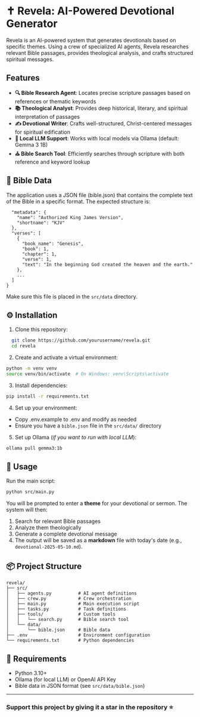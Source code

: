 # ✝️ Revela: AI-Powered Devotional Generator

Revela is an AI-powered system that generates devotionals based on specific themes. Using a crew of specialized AI agents, Revela researches relevant Bible passages, provides theological analysis, and crafts structured spiritual messages.

## Features

- **🔍 Bible Research Agent**: Locates precise scripture passages based on references or thematic keywords
- **📚 Theological Analyst**: Provides deep historical, literary, and spiritual interpretation of passages
- **✍️ Devotional Writer**: Crafts well-structured, Christ-centered messages for spiritual edification
- **🦙 Local LLM Support**: Works with local models via Ollama (default: Gemma 3 1B)
- **⛪ Bible Search Tool**: Efficiently searches through scripture with both reference and keyword lookup

## 📖 Bible Data
The application uses a JSON file (bible.json) that contains the complete text of the Bible in a specific format. The expected structure is:
```json{
  "metadata": {
    "name": "Authorized King James Version",
    "shortname": "KJV"
  },
  "verses": [
    {
      "book_name": "Genesis",
      "book": 1,
      "chapter": 1,
      "verse": 1,
      "text": "In the beginning God created the heaven and the earth."
    },
    ...
  ]
}
```
Make sure this file is placed in the `src/data` directory.

## ⚙️ Installation

1. Clone this repository:
```bash
  git clone https://github.com/yourusername/revela.git
  cd revela
```
2. Create and activate a virtual environment:
```bash
python -m venv venv
source venv/bin/activate  # On Windows: venv\Scripts\activate
```
3. Install dependencies:
```bash
pip install -r requirements.txt
```
4. Set up your environment:
- Copy .env.example to .env and modify as needed
- Ensure you have a `bible.json` file in the `src/data/` directory
5. Set up Ollama (*if you want to run with local LLM*):
```bash
ollama pull gemma3:1b
```

## 🙌 Usage
Run the main script:
```bash
python src/main.py
```
You will be prompted to enter a **theme** for your devotional or sermon. The system will then:
1. Search for relevant Bible passages
2. Analyze them theologically
3. Generate a complete devotional message
4. The output will be saved as a **markdown** file with today's date (e.g., `devotional-2025-05-10.md`).

## 📦 Project Structure
```
revela/
├── src/
│   ├── agents.py          # AI agent definitions
│   ├── crew.py            # Crew orchestration
│   ├── main.py            # Main execution script
│   ├── tasks.py           # Task definitions
│   ├── tools/             # Custom tools
│   │   └── search.py      # Bible search tool
│   └── data/
│       └── bible.json     # Bible data
├── .env                   # Environment configuration
└── requirements.txt       # Python dependencies
```

## 📝 Requirements
- Python 3.10+
- Ollama (for local LLM) or OpenAI API Key
- Bible data in JSON format (see `src/data/bible.json`)

---

### Support this project by giving it a star in the repository ⭐
